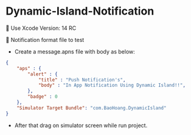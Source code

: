 # Dynamic-Island-Notification

🌳 Use Xcode Version: 14 RC

🌳 Notification format file to test

 - Create a message.apns file with body as below:

  ```json
  {
      "aps" : {
          "alert" : {
              "title" : "Push Notification's",
              "body" : "In App Notification Using Dynamic Island!!",
          },
          "badge" : 0
      },
      "Simulator Target Bundle": "com.BaoHoang.DynamicIsland"
  }
  ```
- After that drag on simulator screen while run project.
